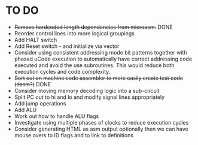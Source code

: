 # TO DO

* ~~Remove hardcoded length dependencies from microasm.~~ DONE
* Reorder control lines into more logical groupings
* Add HALT switch
* Add Reset switch - and initialize via vector
* Consider using consistent addressing mode bit patterns together with phased uCode execution to automatically have correct addressing code executed and avoid the use subroutines.   This would reduce both execution cycles and code complexity.
* ~~Sort out an machine code assembler to more easily create test code (dasm?)~~ DONE
* Consider moving memory decoding logic into a sub-circuit
* Split PC out to hi and lo and modify signal lines appropriately
* Add jump operations
* Add ALU
* Work out how to handle ALU flags
* Investigate using multiple phases of clocks to reduce execution cycles
* Consider generating HTML as asm output optionally then we can have mouse overs to ID flags and to link to definitions
  